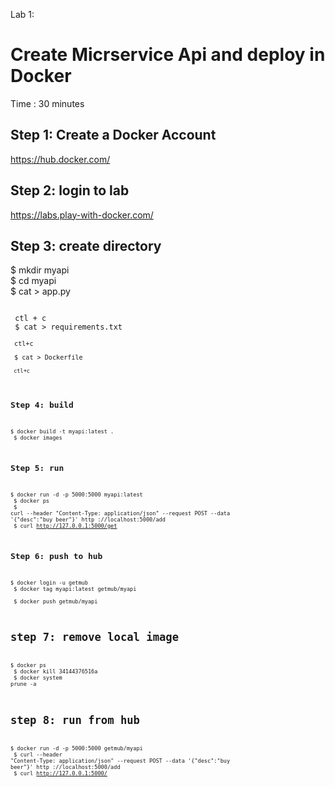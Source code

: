 Lab 1: 
# Create Micrservice Api and deploy in Docker #
Time : 30 minutes

## Step 1: Create a Docker Account ##
https://hub.docker.com/

## Step 2: login to lab ##
https://labs.play-with-docker.com/

## Step 3: create directory ##
$ mkdir myapi <br/>
$ cd myapi <br/>
$ cat > app.py  <br/>
<code>  <br/>
ctl + c	  <br/>
$ cat > requirements.txt  <br/>
<code>  <br/>
ctl+c  <br/>
$ cat > Dockerfile  <br/>
<code>  <br/>
ctl+c  <br/>
## Step 4: build ##  
$ docker build -t myapi:latest .   <br/>
$ docker images  <br/>
	
## Step 5: run ##
$ docker run -d -p 5000:5000 myapi:latest  <br/>
$ docker ps  <br/>
$ curl --header "Content-Type: application/json" --request POST  --data '{"desc":"buy beer"}'  http ://localhost:5000/add  <br/>
$ curl http://127.0.0.1:5000/get  <br/>

## Step 6: push to hub ##
$ docker login -u getmub  <br/>
$ docker tag myapi:latest getmub/myapi  <br/>
$ docker push getmub/myapi  <br/>

# step 7: remove local image ##
$ docker ps  <br/>
$ docker kill 34144376516a  <br/>
$ docker system prune -a  <br/>

# step 8: run from hub ##
$ docker run -d -p 5000:5000 getmub/myapi  <br/>
$ curl --header "Content-Type: application/json" --request POST  --data '{"desc":"buy beer"}'  http ://localhost:5000/add  <br/>
$ curl http://127.0.0.1:5000/  <br/>
